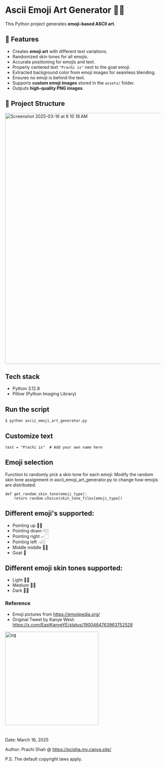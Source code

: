# Ascii Emoji Art Generator 🎨🐐

This Python project generates **emoji-based ASCII art**.

## 📂 Features

- Creates **emoji art** with different text variations.
- Randomized skin tones for all emojis.
- Accurate positioning for emojis and text.
- Properly centered text `"Prachi is"` next to the goat emoji.
- Extracted background color from emoji images for seamless blending.
- Ensures no emoji is behind the text.
- Supports **custom emoji images** stored in the `assets/` folder.
- Outputs **high-quality PNG images**.

## 📂 Project Structure
<img width="811" alt="Screenshot 2025-03-16 at 6 10 18 AM" src="https://github.com/user-attachments/assets/600ea259-04ed-4d7b-abc9-01e5a67e651b" />

## Tech stack
- Python 3.12.8
- Pillow (Python Imaging Library)

## Run the script

```$ python ascii_emoji_art_generator.py```

## Customize text

```text = "Prachi is"  # Add your own name here```

## Emoji selection
Function to randomly pick a skin tone for each emoji: Modify the random skin tone assignment in ascii_emoji_art_generator.py to change how emojis are distributed:
```
def get_random_skin_tone(emoji_type):
    return random.choice(skin_tone_files[emoji_type])
```

## Different emoji's supported:
- Pointing up ☝🏻
- Pointing down 👇🏼
- Pointing right 👉🏻
- Pointing left 👈🏼
- Middle middle 🖕🏽
- Goat 🐐

## Different emoji skin tones supported:
- Light 🤝🏻
- Medium 🙌🏼
- Dark 👏🏽

### Reference
- Emoji pictures from https://emojipedia.org/
- Original Tweet by Kanye West: https://x.com/EastKanyeYE/status/1900484763963752528
<img width="302" alt="og" src="https://github.com/user-attachments/assets/f8d124e3-fbf5-4654-843c-141439a2d0c2" />

#
Date: March 16, 2025

Author: Prachi Shah @ https://pcisha.my.canva.site/

P.S. The default copyright laws apply.

